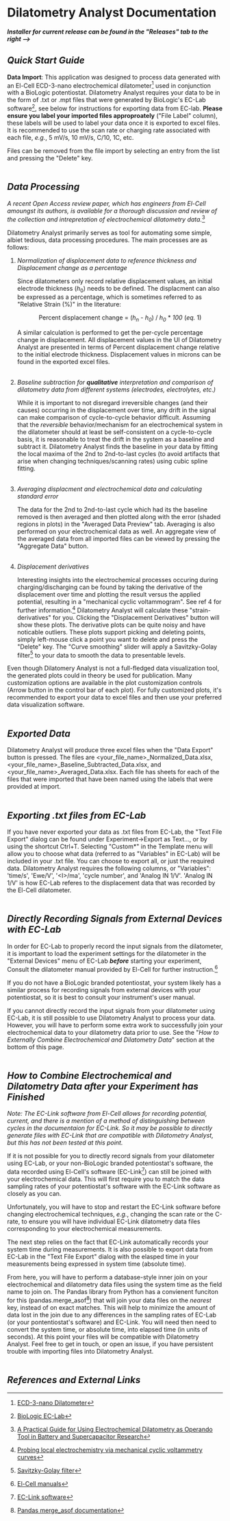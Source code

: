 # Dilatometry Analyst Documentation

***Installer for current release can be found in the "Releases" tab to the right -->***
<br/>

## *Quick Start Guide*

**Data Import**: This application was designed to process data generated with an El-Cell ECD-3-nano electrochemical dilatometer[^1] used in conjunction with a BioLogic potentiostat. Dilatometry Analyst requires your data to be in the form of .txt or .mpt files that were generated by BioLogic's EC-Lab software[^2], see below for instructions for exporting data from EC-lab. **Please ensure you label your imported files approproately** ("File Label" column), these labels will be used to label your data once it is exported to excel files. It is recommended to use the scan rate or charging rate associated with each file, *e.g.*, 5 mV/s, 10 mV/s, C/10, 1C, etc. 

Files can be removed from the file import by selecting an entry from the list and pressing the "Delete" key.
<br/>
<br/>

## *Data Processing*

*A recent Open Access review paper, which has engineers from El-Cell amoungst its authors, is available for a thorough discussion and review of the collection and intrepretation of electrochemical dilatometry data.*[^3]

Dilatometry Analyst primarily serves as tool for automating some simple, albiet tedious, data processing procedures. The main processes are as follows:

1. *Normalization of displacement data to reference thickness and Displacement change as a percentage*  
        
   Since dilatometers only record relative displacement values, an initial electrode thickness (*h*<sub>0</sub>) needs to be defined. The displacment can also be expressed as a percentage, which is sometimes referred to as "Relative Strain (%)" in the literature:
     
   <p align=center>Percent displacement change = (<i>h<sub>n</sub></i> - <i>h<sub>0</sub></i>) / <i>h<sub>0</sub></i> * <i>100</i> (<i>eq.</i> 1)</p>
     
   A similar calculation is performed to get the per-cycle percentage change in displacement. All displacement values in the UI of Dilatometry Analyst are presented in terms of Percent displacement change relative to the
   initial electrode thickness. Displacement values in microns can be found in the exported excel files.
   <br/>
   <br/>
2. *Baseline subtraction for **qualitative** interpretation and comparison of dilatometry data from different systems (electrodes, electrolytes, etc.)*
     
   While it is important to not disregard irreversible changes (and their causes) occurring in the displacement over time, any drift in the signal can make comparison of cycle-to-cycle behavior difficult. Assuming that the *reversible* behavior/mechanism for an electrochemical system in the dilatometer should at least be self-consistent on a cycle-to-cycle basis, it is reasonable to treat the drift in the system as a baseline and subtract it. Dilatometry Analyst finds the baseline in your data by fitting the local maxima of the 2nd to 2nd-to-last cycles (to avoid artifacts that arise when changing techniques/scanning rates) using cubic spline fitting.
   <br/>
   <br/>
3. *Averaging displacment and electrochemical data and calculating standard error*
     
   The data for the 2nd to 2nd-to-last cycle which had its the baseline removed is then averaged and then plotted along with the error (shaded regions in plots) in the "Averaged Data Preview" tab. Averaging is also performed on your electrochemical data as well. An aggregate view of the averaged data from all imported files can be viewed by pressing the "Aggregate Data" button.
   <br/>
   <br/>
4. *Displacement derivatives*

   Interesting insights into the electrochemical processes occuring during charging/discharging can be found by taking the derivative of the displacement over time and plotting the result versus the applied potential, resulting in a "mechanical cyclic voltammogram". See ref 4 for further information.[^4] Dilatometry Analyst will calculate these "strain-derivatives" for you. Clicking the "Displacement Derivatives" button will show these plots. The derivative plots can be quite noisy and have noticable outliers. These plots support picking and deleting points, simply left-mouse click a point you want to delete and press the "Delete" key. The "Curve smoothing" slider will apply a Savitzky-Golay filter[^5] to your data to smooth the data to presentable levels. 

Even though Dilatomery Analyst is not a full-fledged data visualization tool, the generated plots could in theory be used for publication. Many customization options are available in the plot customization controls (Arrow button in the control bar of each plot). For fully customized plots, it's recommended to export your data to excel files and then use your preferred data visualization software.
<br/>
<br/>

## *Exported Data*

Dilatometry Analyst will produce three excel files when the "Data Export" button is pressed. The files are <your_file_name>_Normalized_Data.xlsx, <your_file_name>_Baseline_Subtracted_Data.xlsx, and <your_file_name>_Averaged_Data.xlsx. Each file has sheets for each of the files that were imported that have been named using the labels that were provided at import.
<br/>
<br/>

## *Exporting .txt files from EC-Lab*

If you have never exported your data as .txt files from EC-Lab, the "Text File Export" dialog can be found under Experiment->Export as Text..., or by using the shortcut Ctrl+T. Selecting "Custom*" in the Template menu will allow you to choose what data (referred to as "Variables" in EC-Lab) will be included in your .txt file. You can choose to export all, or just the required data. Dilatometry Analyst requires the following columns, or "Variables": 'time/s', 'Ewe/V', '\<I>/ma', 'cycle number', and 'Analog IN 1/V'. 'Analog IN 1/V' is how EC-Lab referes to the displacement data that was recorded by the El-Cell dilatometer.
<br/>
<br/>

## *Directly Recording Signals from External Devices with EC-Lab*

In order for EC-Lab to properly record the input signals from the dilatometer, it is important to load the experiment settings for the dilatometer in the "External Devices" menu of EC-Lab ***before*** starting your experiment, Consult the dilatometer manual provided by El-Cell for further instruction.[^6]

If you do not have a BioLogic branded potentiostat, your system likely has a similar process for recording signals from external devices with your potentiostat, so it is best to consult your instrument's user manual.

If you cannot directly record the input signals from your dilatometer using EC-Lab, it is still possible to use Dilatometry Analyst to process your data. However, you will have to perform some extra work to successfully join your electrochemical data to your dilatometry data prior to use. See the "*How to Externally Combine Electrochemical and Dilatometry Data*" section at the bottom of this page.
<br/>
<br/>

## *How to Combine Electrochemical and Dilatometry Data after your Experiment has Finished*

*Note: The EC-Link software from El-Cell allows for recording potential, current, and there is a mention of a method of distinguishing between cycles in the documentaion for EC-Link. So it may be possible to directly generate files with EC-Link that are compatible with Dilatometry Analyst, but this has not been tested at this point.*

If it is not possible for you to directly record signals from your dilatometer using EC-Lab, or your non-BioLogic branded potentiostat's software, the data recorded using El-Cell's software (EC-Link[^7]) can still be joined with your electrochemical data. This will first require you to match the data sampling rates of your potentiostat's software with the EC-Link software as closely as you can. 

Unfortunately, you will have to stop and restart the EC-Link software before changing electrochemical techniques, *e.g.*, changing the scan rate or the C-rate, to ensure you will have individual EC-Link dilatometry data files corresponding to your electrochemical measurements.

The next step relies on the fact that EC-Link automatically records your system time during measurements. It is also possible to export data from EC-Lab in the "Text File Export" dialog with the elasped time in your measurements being expressed in system time (absolute time).

From here, you will have to perform a database-style inner join on your electrochemical and dilatometry data files using the system time as the field name to join on. The Pandas library from Python has a convienent funciton for this (pandas.merge_asof[^8]) that will join your data files on the *nearest* key, instead of on exact matches. This will help to minimize the amount of data lost in the join due to any differences in the sampling rates of EC-Lab (or your pontentiostat's software) and EC-Link. You will need then need to convert the system time, or absolute time, into elapsed time (in units of seconds). At this point your files will be compatible with Dilatometry Analyst. Feel free to get in touch, or open an issue, if you have persistent trouble with importing files into Dilatometry Analyst. 
<br/>
<br/>

## *References and External Links*

[^1]: [ECD-3-nano Dilatometer](https://el-cell.com/products/test-cells/electrochemical-dilatometer/ecd-3-nano-aqu/)
[^2]: [BioLogic EC-Lab](https://www.biologic.net/support-software/ec-lab-software/)
[^3]: [A Practical Guide for Using Electrochemical Dilatometry as Operando Tool in Battery and Supercapacitor Research](https://onlinelibrary.wiley.com/doi/full/10.1002/ente.202101120)
[^4]: [Probing local electrochemistry via mechanical cyclic voltammetry curves](https://www.sciencedirect.com/science/article/abs/pii/S2211285520311654)
[^5]: [Savitzky-Golay filter](https://en.wikipedia.org/wiki/Savitzky%E2%80%93Golay_filter)
[^6]: [El-Cell manuals](https://el-cell.com/support/manuals/)
[^7]: [EC-Link software](https://el-cell.com/support/el-cell-software/ec-link/)
[^8]: [Pandas merge_asof documentation](https://pandas.pydata.org/docs/reference/api/pandas.merge_asof.html)

